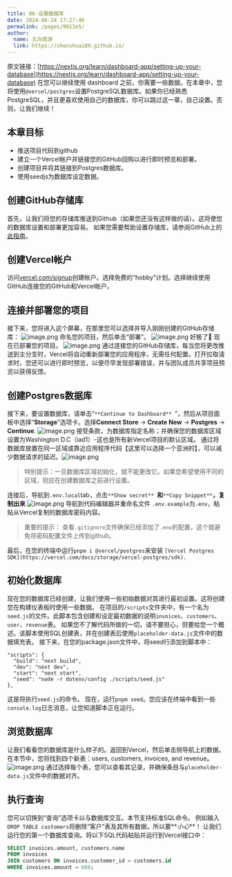 ```yaml
---
title: 06-设置数据库
date: 2024-06-24 17:27:46
permalink: /pages/9911e5/
author: 
  name: 北鸟南游
  link: https://shenshuai89.github.io/
---
```

原文链接：[https://nextjs.org/learn/dashboard-app/setting-up-your-database](https://nextjs.org/learn/dashboard-app/setting-up-your-database)
在您可以继续使用 dashboard 之前，你需要一些数据。在本章中，您将使用`@vercel/postgres`设置PostgreSQL数据库。如果你已经熟悉PostgreSQL，并且更喜欢使用自己的数据库，你可以跳过这一章，自己设置。否则，让我们继续！
## 本章目标

- 推送项目代码到github
- 建立一个Vercel帐户并链接您的GitHub回购以进行即时预览和部署。
- 创建项目并将其链接到Postgres数据库。
- 使用seedjs为数据库设定数据。
## 创建GitHub存储库
首先，让我们将您的存储库推送到Github（如果您还没有这样做的话）。这将使您的数据库设置和部署更加容易。
如果您需要帮助设置存储库，请参阅GitHub上的[此指南](https://docs.github.com/en/repositories/creating-and-managing-repositories/quickstart-for-repositories)。
## 创建Vercel帐户
访问[vercel.com/signup](https://vercel.com/signup)创建帐户。选择免费的“hobby”计划。选择继续使用GitHub连接您的GitHub和Vercel帐户。
## 连接并部署您的项目
接下来，您将进入这个屏幕，在那里您可以选择并导入刚刚创建的GitHub存储库：
![image.png](https://cdn.nlark.com/yuque/0/2024/png/737887/1719135292416-eb3c8f41-f940-43a3-96fd-601c42683069.png#averageHue=%23e5e5e5&clientId=u159495f9-0052-4&from=paste&height=533&id=u3742b62a&originHeight=1065&originWidth=1920&originalType=binary&ratio=2&rotation=0&showTitle=false&size=381838&status=done&style=shadow&taskId=ud35f8aba-ef23-4d34-901e-cfc464be6fc&title=&width=960)
命名您的项目，然后单击“部署”。
![image.png](https://cdn.nlark.com/yuque/0/2024/png/737887/1719135313447-35c08261-8454-4e7a-b0a7-2cbc0d5a72ff.png#averageHue=%23e9e8e8&clientId=u159495f9-0052-4&from=paste&height=514&id=u2c06111e&originHeight=1027&originWidth=1920&originalType=binary&ratio=2&rotation=0&showTitle=false&size=322688&status=done&style=shadow&taskId=u69d20456-b8c8-46a3-b32f-79ecd90a4e6&title=&width=960)
好极了🎉 现在已部署您的项目。
![image.png](https://cdn.nlark.com/yuque/0/2024/png/737887/1719135331233-b340a0b2-f81a-44ec-9a2e-838de5da489e.png#averageHue=%23e5e5e5&clientId=u159495f9-0052-4&from=paste&height=502&id=u780e52ab&originHeight=1004&originWidth=1920&originalType=binary&ratio=2&rotation=0&showTitle=false&size=355012&status=done&style=shadow&taskId=u02f173ac-0c9e-4b36-b9ca-a26782eb772&title=&width=960)
通过连接您的GitHub存储库，每当您将更改推送到主分支时，Vercel将自动重新部署您的应用程序，无需任何配置。打开拉取请求时，您还可以进行即时预览，以便尽早发现部署错误，并与团队成员共享项目预览以获得反馈。
## 创建Postgres数据库
接下来，要设置数据库，请单击“`**Continue to Dashboard** `”，然后从项目面板中选择“**Storage**”选项卡。选择**Connect Store** → **Create New** → **Postgres** → **Continue**.
![image.png](https://cdn.nlark.com/yuque/0/2024/png/737887/1719135488756-982bb7ea-cf8f-4f2b-8797-e6c3f1fd2f73.png#averageHue=%23c4c2c2&clientId=u159495f9-0052-4&from=paste&height=535&id=u13a9bc14&originHeight=1069&originWidth=1920&originalType=binary&ratio=2&rotation=0&showTitle=false&size=366671&status=done&style=shadow&taskId=u7ed76659-ad03-4bbb-bc19-7b36a338055&title=&width=960)
接受条款，为数据库指定名称；并确保您的数据库区域设置为Washington D.C（iad1）-这也是所有新Vercel项目的默认区域。
通过将数据库放置在同一区域或靠近应用程序代码【这里可以选择一个亚洲的】，可以减少数据请求的延迟。![image.png](https://cdn.nlark.com/yuque/0/2024/png/737887/1719135697736-5a48b0a9-dad4-44ff-8738-b462de9d9699.png#averageHue=%23f2f2f2&clientId=u159495f9-0052-4&from=paste&height=425&id=uc9ee37d9&originHeight=850&originWidth=1470&originalType=binary&ratio=2&rotation=0&showTitle=false&size=136526&status=done&style=shadow&taskId=uf9713f7d-007f-44bd-b1cb-f0f0b17a95a&title=&width=735)
> 特别提示：一旦数据库区域初始化，就不能更改它。如果您希望使用不同的区域，则应在创建数据库之前进行设置。

连接后，导航到`.env.local`tab，点击`**Show secret** `**和**`**Copy Snippet**`**，复制出来**
![image.png](https://cdn.nlark.com/yuque/0/2024/png/737887/1719135936142-3177c547-dc38-4a58-bf89-5906080c9ed1.png#averageHue=%23eae9e9&clientId=u159495f9-0052-4&from=paste&height=387&id=u3c02bcce&originHeight=773&originWidth=1920&originalType=binary&ratio=2&rotation=0&showTitle=false&size=356707&status=done&style=shadow&taskId=uaa955d24-3462-4b28-bce4-ca0aa656ff5&title=&width=960)
导航到代码编辑器并重命名文件 `.env.example`为`.env`，粘贴从Vercel复制的数据库密码内容。
> 重要的提示：
> 查看`.gitignore`文件确保已经添加了`.env`的配置，这个就避免将密码配置文件上传到github。

最后，在您的终端中运行`pnpm i @vercel/postgres`来安装 `[Vercel Postgres SDK](https://vercel.com/docs/storage/vercel-postgres/sdk).`
## 初始化数据库
现在您的数据库已经创建，让我们使用一些初始数据对其进行最初设置。这将创建您在构建仪表板时使用一些数据。
在项目的`/scripts`文件夹中，有一个名为`seed.js`的文件。此脚本包含创建和设定最初数据的说明`invoices`、`customers`、`user`、`revenue`表。
如果您不了解代码所做的一切，请不要担心，但要给您一个概述。该脚本使用SQL创建表，并在创建表后使用`placeholder-data.js`文件中的数据填充表。
接下来，在您的package.json文件中，将seed行添加到脚本中：
```tsx
"scripts": {
  "build": "next build",
  "dev": "next dev",
  "start": "next start",
  "seed": "node -r dotenv/config ./scripts/seed.js"
},
```
这是将执行`seed.js`的命令。
现在，运行`pnpm seed`。您应该在终端中看到一些`console.log`日志消息，让您知道脚本正在运行。
## 浏览数据库
让我们看看您的数据库是什么样子的。返回到Vercel，然后单击侧导航上的数据。
在本节中，您将找到四个新表：users, customers, invoices, and revenue。
![image.png](https://cdn.nlark.com/yuque/0/2024/png/737887/1719193596164-8fcad9c3-b884-4893-a9cb-5d54e457d630.png#averageHue=%23f9f9f9&clientId=u452f394d-b5c1-4&from=paste&height=395&id=u18137bf4&originHeight=790&originWidth=1924&originalType=binary&ratio=2&rotation=0&showTitle=false&size=82723&status=done&style=shadow&taskId=u59cd215b-97b9-42ee-8965-f49d1d33440&title=&width=962)
通过选择每个表，您可以查看其记录，并确保条目与`placeholder-data.js`文件中的数据对齐。
## 执行查询
您可以切换到“查询”选项卡以与数据库交互。本节支持标准SQL命令。
例如输入`DROP TABLE customers`将删除“客户”表及其所有数据，所以要**_小心_**！
让我们运行您的第一个数据库查询。将以下SQL代码粘贴并运行到Vercel接口中：
```sql
SELECT invoices.amount, customers.name
FROM invoices
JOIN customers ON invoices.customer_id = customers.id
WHERE invoices.amount = 666;
```






